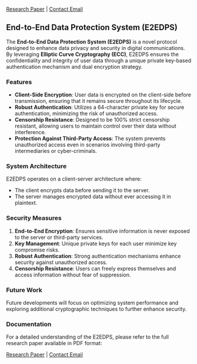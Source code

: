 [Research Paper](https://github.com/E2EDPS/Research-Paper/blob/main/E2EDPS-Research-Paper.pdf) | [Contact Email](mailto:easel-sliver-vowel@duck.com)

## End-to-End Data Protection System (E2EDPS)

The **End-to-End Data Protection System (E2EDPS)** is a novel protocol designed to enhance data privacy and security in digital communications. By leveraging **Elliptic Curve Cryptography (ECC)**, E2EDPS ensures the confidentiality and integrity of user data through a unique private key-based authentication mechanism and dual encryption strategy.

### Features

- **Client-Side Encryption**: User data is encrypted on the client-side before transmission, ensuring that it remains secure throughout its lifecycle.
- **Robust Authentication**: Utilizes a 64-character private key for secure authentication, minimizing the risk of unauthorized access.
- **Censorship Resistance**: Designed to be 100% strict censorship resistant, allowing users to maintain control over their data without interference.
- **Protection Against Third-Party Access**: The system prevents unauthorized access even in scenarios involving third-party intermediaries or cyber-criminals.

### System Architecture

E2EDPS operates on a client-server architecture where:
- The client encrypts data before sending it to the server.
- The server manages encrypted data without ever accessing it in plaintext.

### Security Measures

1. **End-to-End Encryption**: Ensures sensitive information is never exposed to the server or third-party services.
2. **Key Management**: Unique private keys for each user minimize key compromise risks.
3. **Robust Authentication**: Strong authentication mechanisms enhance security against unauthorized access.
4. **Censorship Resistance**: Users can freely express themselves and access information without fear of suppression.

### Future Work

Future developments will focus on optimizing system performance and exploring additional cryptographic techniques to further enhance security.

### Documentation

For a detailed understanding of the E2EDPS, please refer to the full research paper available in PDF format:

[Research Paper](https://github.com/E2EDPS/Research-Paper/blob/main/E2EDPS-Research-Paper.pdf) | [Contact Email](mailto:easel-sliver-vowel@duck.com)
